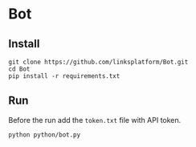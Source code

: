# Bot

## Install
```
git clone https://github.com/linksplatform/Bot.git
cd Bot
pip install -r requirements.txt
```

## Run
Before the run add the `token.txt` file with API token.

```
python python/bot.py
```
